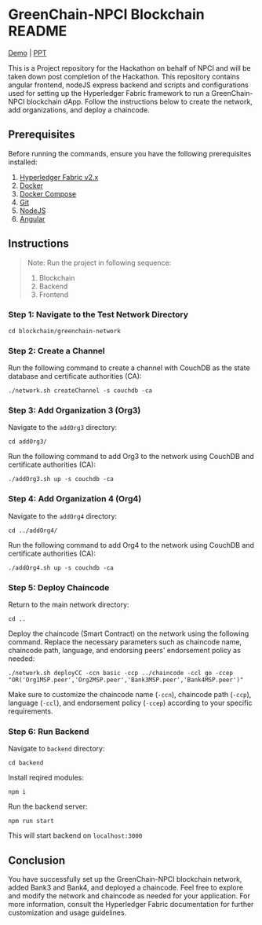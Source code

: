 # GreenChain-NPCI Blockchain README

[Demo](demo/Green%20Chain%20by%20NPCI%20Demo.mp4) | [PPT](demo/Green%20chain.pdf)

This is a Project repository for the Hackathon on behalf of NPCI and will be taken down post completion of the Hackathon. This repository contains angular frontend, nodeJS express backend and scripts and configurations used for setting up the Hyperledger Fabric framework to run a GreenChain-NPCI blockchain dApp. Follow the instructions below to create the network, add organizations, and deploy a chaincode.

## Prerequisites

Before running the commands, ensure you have the following prerequisites installed:

1. [Hyperledger Fabric v2.x](https://hyperledger-fabric.readthedocs.io/en/latest/install.html)
2. [Docker](https://docs.docker.com/get-docker/)
3. [Docker Compose](https://docs.docker.com/compose/install/)
4. [Git](https://git-scm.com/downloads)
5. [NodeJS]()
6. [Angular]()

## Instructions

> Note: Run the project in following sequence:
>
> 1. Blockchain
> 2. Backend
> 3. Frontend

### Step 1: Navigate to the Test Network Directory

```
cd blockchain/greenchain-network
```

### Step 2: Create a Channel

Run the following command to create a channel with CouchDB as the state database and certificate authorities (CA):

```
./network.sh createChannel -s couchdb -ca
```

### Step 3: Add Organization 3 (Org3)

Navigate to the `addOrg3` directory:

```
cd addOrg3/
```

Run the following command to add Org3 to the network using CouchDB and certificate authorities (CA):

```
./addOrg3.sh up -s couchdb -ca
```

### Step 4: Add Organization 4 (Org4)

Navigate to the `addOrg4` directory:

```
cd ../addOrg4/
```

Run the following command to add Org4 to the network using CouchDB and certificate authorities (CA):

```
./addOrg4.sh up -s couchdb -ca
```

### Step 5: Deploy Chaincode

Return to the main network directory:

```
cd ..
```

Deploy the chaincode (Smart Contract) on the network using the following command. Replace the necessary parameters such as chaincode name, chaincode path, language, and endorsing peers' endorsement policy as needed:

```
./network.sh deployCC -ccn basic -ccp ../chaincode -ccl go -ccep "OR('Org1MSP.peer','Org2MSP.peer','Bank3MSP.peer','Bank4MSP.peer')"
```

Make sure to customize the chaincode name (`-ccn`), chaincode path (`-ccp`), language (`-ccl`), and endorsement policy (`-ccep`) according to your specific requirements.

### Step 6: Run Backend

Navigate to `backend` directory:

```
cd backend
```

Install reqired modules:

```
npm i
```

Run the backend server:

```
npm run start
```

This will start backend on `localhost:3000`

## Conclusion

You have successfully set up the GreenChain-NPCI blockchain network, added Bank3 and Bank4, and deployed a chaincode. Feel free to explore and modify the network and chaincode as needed for your application. For more information, consult the Hyperledger Fabric documentation for further customization and usage guidelines.
